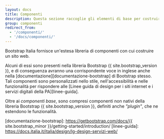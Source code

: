 ```yaml
---
layout: docs
title: Componenti
description: Questa sezione raccoglie gli elementi di base per costruire un sito basato su Bootstrap Italia.
group: componenti
redirect_from:
  - '/componenti/'
  - '/docs/componenti/'
---
```


Bootstrap Italia fornisce un'estesa libreria di componenti con cui costruire un sito web.

Alcuni di essi sono presenti nella libreria Bootstrap {{ site.bootstrap_version }}, e di conseguenza avranno una corrispondente voce in inglese anche nella [documentazione][documentazione-bootstrap] di Bootstrap stesso. Tali componenti sono personalizzati nello stile, nell'accessibilità e nelle funzionalità per rispondere alle [Linee guida di design per i siti internet e i servizi digitali della PA][linee-guida].

Oltre ai _componenti base_, sono compresi componenti non nativi della libreria Bootstrap {{ site.bootstrap_version }}, definiti anche _"plugin"_, che ne estendono le funzionalità.

[documentazione-bootstrap]: https://getbootstrap.com/docs/{{ site.bootstrap_minor }}/getting-started/introduction/
[linee-guida]: https://docs.italia.it/italia/design/lg-design-servizi-web/
